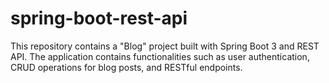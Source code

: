 # spring-boot-rest-api
This repository contains a "Blog" project built with Spring Boot 3 and REST API. The application contains functionalities such as user authentication, CRUD operations for blog posts, and RESTful endpoints.
